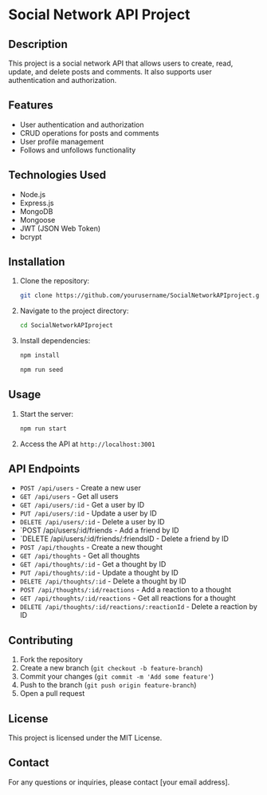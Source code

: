 # Social Network API Project

## Description
This project is a social network API that allows users to create, read, update, and delete posts and comments. It also supports user authentication and authorization.

## Features
- User authentication and authorization
- CRUD operations for posts and comments
- User profile management
- Follows and unfollows functionality

## Technologies Used
- Node.js
- Express.js
- MongoDB
- Mongoose
- JWT (JSON Web Token)
- bcrypt

## Installation
1. Clone the repository:
    ```sh
    git clone https://github.com/yourusername/SocialNetworkAPIproject.git
    ```
2. Navigate to the project directory:
    ```sh
    cd SocialNetworkAPIproject
    ```
3. Install dependencies:
    ```sh
    npm install
    
    npm run seed
    ```
    

## Usage
1. Start the server:
    ```sh
    npm run start
    ```
2. Access the API at `http://localhost:3001`

## API Endpoints
- `POST /api/users` - Create a new user
- `GET /api/users` - Get all users
- `GET /api/users/:id` - Get a user by ID
- `PUT /api/users/:id` - Update a user by ID
- `DELETE /api/users/:id` - Delete a user by ID
- `POST /api/users/:id/friends - Add a friend by ID
- `DELETE /api/users/:id/friends/:friendsID - Delete a friend by ID
- `POST /api/thoughts` - Create a new thought
- `GET /api/thoughts` - Get all thoughts
- `GET /api/thoughts/:id` - Get a thought by ID
- `PUT /api/thoughts/:id` - Update a thought by ID
- `DELETE /api/thoughts/:id` - Delete a thought by ID
- `POST /api/thoughts/:id/reactions` - Add a reaction to a thought
- `GET /api/thoughts/:id/reactions` - Get all reactions for a thought
- `DELETE /api/thoughts/:id/reactions/:reactionId` - Delete a reaction by ID


## Contributing
1. Fork the repository
2. Create a new branch (`git checkout -b feature-branch`)
3. Commit your changes (`git commit -m 'Add some feature'`)
4. Push to the branch (`git push origin feature-branch`)
5. Open a pull request

## License
This project is licensed under the MIT License.

## Contact
For any questions or inquiries, please contact [your email address].
